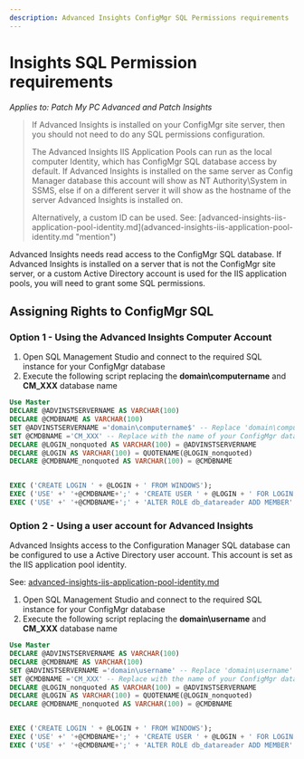 ```yaml
---
description: Advanced Insights ConfigMgr SQL Permissions requirements
---
```


# Insights SQL Permission requirements

_Applies to: Patch My PC Advanced and Patch Insights_

<blockquote class="wp-block-quote">
<p>If Advanced Insights is installed on your ConfigMgr site server, then you should not need to do any SQL permissions configuration.&#x20;</p>
<p>The Advanced Insights IIS Application Pools can run as the local computer Identity, which has ConfigMgr SQL database access by default. If Advanced Insights is installed on the same server as Config Manager database this account will show as NT Authority\System in SSMS, else if on a different server it will show as the hostname of the server Advanced Insights is installed on.</p>
<p>Alternatively, a custom ID can be used. See: [advanced-insights-iis-application-pool-identity.md](advanced-insights-iis-application-pool-identity.md "mention")</p>
</blockquote>

Advanced Insights needs read access to the ConfigMgr SQL database. If Advanced Insights is installed on a server that is not the ConfigMgr site server, or a custom Active Directory account is used for the IIS application pools, you will need to grant some SQL permissions.

## Assigning Rights to ConfigMgr SQL

### Option 1 - Using the Advanced Insights Computer Account

1. Open SQL Management Studio and connect to the required SQL instance for your ConfigMgr database
2. Execute the following script replacing the **domain\computername** and **CM\_XXX** database name

```sql
Use Master
DECLARE @ADVINSTSERVERNAME AS VARCHAR(100)
DECLARE @CMDBNAME AS VARCHAR(100)
SET @ADVINSTSERVERNAME ='domain\computername$' -- Replace 'domain\computername$' - Example 'contoso\sccmsqlsvr$'
SET @CMDBNAME ='CM_XXX' -- Replace with the name of your ConfigMgr database name
DECLARE @LOGIN_nonquoted AS VARCHAR(100) = @ADVINSTSERVERNAME
DECLARE @LOGIN AS VARCHAR(100) = QUOTENAME(@LOGIN_nonquoted)
DECLARE @CMDBNAME_nonquoted AS VARCHAR(100) = @CMDBNAME


EXEC ('CREATE LOGIN ' + @LOGIN + ' FROM WINDOWS');
EXEC ('USE' +' '+@CMDBNAME+';' + 'CREATE USER ' + @LOGIN + ' FOR LOGIN ' + @LOGIN);
EXEC ('USE' +' '+@CMDBNAME+';' + 'ALTER ROLE db_datareader ADD MEMBER' + @LOGIN)
```

### Option 2 - Using a user account for Advanced Insights

Advanced Insights access to the Configuration Manager SQL database can be configured to use a Active Directory user account. This account is set as the IIS application pool identity.&#x20;

See: [advanced-insights-iis-application-pool-identity.md](advanced-insights-iis-application-pool-identity.md "mention")

1. Open SQL Management Studio and connect to the required SQL instance for your ConfigMgr database
2. Execute the following script replacing the **domain\username** and **CM\_XXX** database name

```sql
Use Master
DECLARE @ADVINSTSERVERNAME AS VARCHAR(100)
DECLARE @CMDBNAME AS VARCHAR(100)
SET @ADVINSTSERVERNAME ='domain\username' -- Replace 'domain\username' - Example 'contoso\john'
SET @CMDBNAME ='CM_XXX' -- Replace with the name of your ConfigMgr database name
DECLARE @LOGIN_nonquoted AS VARCHAR(100) = @ADVINSTSERVERNAME
DECLARE @LOGIN AS VARCHAR(100) = QUOTENAME(@LOGIN_nonquoted)
DECLARE @CMDBNAME_nonquoted AS VARCHAR(100) = @CMDBNAME


EXEC ('CREATE LOGIN ' + @LOGIN + ' FROM WINDOWS');
EXEC ('USE' +' '+@CMDBNAME+';' + 'CREATE USER ' + @LOGIN + ' FOR LOGIN ' + @LOGIN);
EXEC ('USE' +' '+@CMDBNAME+';' + 'ALTER ROLE db_datareader ADD MEMBER' + @LOGIN)
```